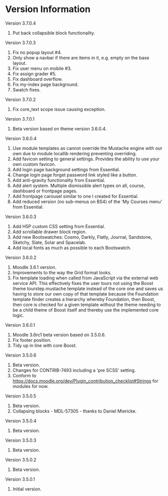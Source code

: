 Version Information
===================
Version 3.7.0.4
  1. Put back collapsible block functionality.

Version 3.7.0.3
  1. Fix no popup layout #4.
  2. Only show a navbar if there are items in it, e.g. empty on the base layout.
  3. Fix user menu on mobile #3.
  4. Fix assign grader #5.
  5. Fix dashboard overflow.
  6. Fix my-index page background.
  7. Swatch fixes.

Version 3.7.0.2
  1. Fix core_text scope issue causing exception.

Version 3.7.0.1
  1. Beta version based on theme version 3.6.0.4.

Version 3.6.0.4
  1. Use module templates as cannot override the Mustache engine with our own due to module locallib rendering
     preventing overriding.
  2. Add favicon setting to general settings.  Provides the ability to use your own custom favicon.
  3. Add login page background settings from Essential.
  4. Change login page forget password link styled like a button.
  5. Add anti-gravity functionality from Essential.
  6. Add alert system.  Multiple dismissible alert types on all, course, dashboard or frontpage pages.
  7. Add frontpage carousel similar to one I created for Essential.
  8. Add reduced version (no sub-menus on BS4) of the 'My Courses menu' from Essential.

Version 3.6.0.3
  1. Add H5P custom CSS setting from Essential.
  2. Add scrollable drawer block region.
  3. Add new Bootswatches: Cosmo, Darkly, Flatly, Journal, Sandstone, Sketchy, Slate, Solar and Spacelab.
  4. Add local fonts as much as possible to each Bootswatch.

Version 3.6.0.2
  1. Moodle 3.6.1 version.
  2. Improvements to the way the Grid format looks.
  3. Fix template loading when called from JavaScript via the external web service API.  This effectively fixes
     the user tours not using the Boost theme tourstep.mustache template instead of the core one and saves us
     having to store our own copy of that template because the Foundation template finder creates a hierarchy
     whereby Foundation, then Boost, then core is checked for a given template without the theme needing to be
     a child theme of Boost itself and thereby use the implemented core logic.

Version 3.6.0.1
  1. Moodle 3.6rc1 beta version based on 3.5.0.6.
  2. Fix footer position.
  3. Tidy up in line with core Boost.

Version 3.5.0.6
  1. Beta version.
  2. Changes for CONTRIB-7493 including a 'pre SCSS' setting.
  3. Conform to https://docs.moodle.org/dev/Plugin_contribution_checklist#Strings for modules for now.

Version 3.5.0.5
  1. Beta version.
  2. Collapsing blocks - MDL-57305 - thanks to Daniel Miericke.

Version 3.5.0.4
  1. Beta version.

Version 3.5.0.3
  1. Beta version.

Version 3.5.0.2
  1. Beta version.

Version 3.5.0.1
  1. Initial version.

